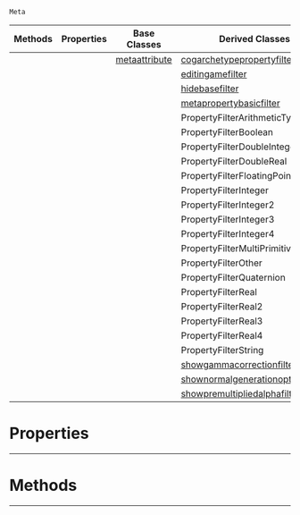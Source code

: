  `Meta`

|Methods|Properties|Base Classes|Derived Classes|
|---|---|---|---|
| | |[metaattribute](https://github.com/ArendDanielek/ZeroDocsTest/blob/master/code_reference/class_reference/metaattribute.markdown)|[cogarchetypepropertyfilter](https://github.com/ArendDanielek/ZeroDocsTest/blob/master/code_reference/class_reference/cogarchetypepropertyfilter.markdown)|
| | | |[editingamefilter](https://github.com/ArendDanielek/ZeroDocsTest/blob/master/code_reference/class_reference/editingamefilter.markdown)|
| | | |[hidebasefilter](https://github.com/ArendDanielek/ZeroDocsTest/blob/master/code_reference/class_reference/hidebasefilter.markdown)|
| | | |[metapropertybasicfilter](https://github.com/ArendDanielek/ZeroDocsTest/blob/master/code_reference/class_reference/metapropertybasicfilter.markdown)|
| | | |PropertyFilterArithmeticTypes|
| | | |PropertyFilterBoolean|
| | | |PropertyFilterDoubleInteger|
| | | |PropertyFilterDoubleReal|
| | | |PropertyFilterFloatingPointTypes|
| | | |PropertyFilterInteger|
| | | |PropertyFilterInteger2|
| | | |PropertyFilterInteger3|
| | | |PropertyFilterInteger4|
| | | |PropertyFilterMultiPrimitiveTypes|
| | | |PropertyFilterOther|
| | | |PropertyFilterQuaternion|
| | | |PropertyFilterReal|
| | | |PropertyFilterReal2|
| | | |PropertyFilterReal3|
| | | |PropertyFilterReal4|
| | | |PropertyFilterString|
| | | |[showgammacorrectionfilter](https://github.com/ArendDanielek/ZeroDocsTest/blob/master/code_reference/class_reference/showgammacorrectionfilter.markdown)|
| | | |[shownormalgenerationoptionsfilter](https://github.com/ArendDanielek/ZeroDocsTest/blob/master/code_reference/class_reference/shownormalgenerationoptionsfilter.markdown)|
| | | |[showpremultipliedalphafilter](https://github.com/ArendDanielek/ZeroDocsTest/blob/master/code_reference/class_reference/showpremultipliedalphafilter.markdown)|


 #  Properties


---  
 #  Methods


---  
 
  
  
  
  
  
  
  

 